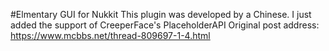 #Elmentary
GUI for Nukkit
This plugin was developed by a Chinese.
I just added the support of CreeperFace's PlaceholderAPI
Original post address:
https://www.mcbbs.net/thread-809697-1-4.html
